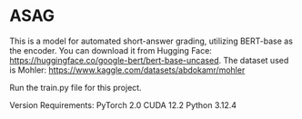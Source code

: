# ASAG
This is a model for automated short-answer grading, utilizing BERT-base as the encoder. You can download it from Hugging Face: https://huggingface.co/google-bert/bert-base-uncased. The dataset used is Mohler: https://www.kaggle.com/datasets/abdokamr/mohler

Run the train.py file for this project.

Version Requirements:
PyTorch 2.0
CUDA 12.2
Python 3.12.4
